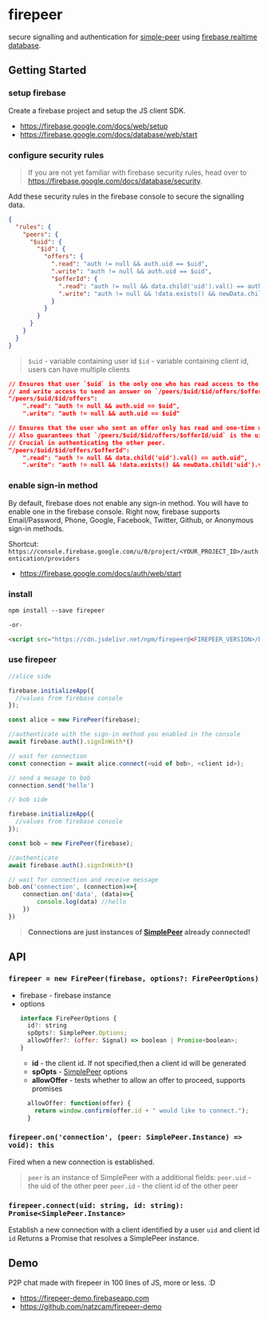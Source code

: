 # firepeer

secure signalling and authentication for [simple-peer](https://github.com/feross/simple-peer) using [firebase realtime database](https://firebase.google.com/docs/database/).

## Getting Started

### setup firebase

Create a firebase project and setup the JS client SDK.

- https://firebase.google.com/docs/web/setup
- https://firebase.google.com/docs/database/web/start

### configure security rules

> If you are not yet familiar with firebase security rules, head over to https://firebase.google.com/docs/database/security.

Add these security rules in the firebase console to secure the signalling data.

```json
{
  "rules": {
    "peers": {
      "$uid": {
        "$id": {
          "offers": {
            ".read": "auth != null && auth.uid == $uid",
            ".write": "auth != null && auth.uid == $uid",
            "$offerId": {
              ".read": "auth != null && data.child('uid').val() == auth.uid",
              ".write": "auth != null && !data.exists() && newData.child('uid').val() == auth.uid"
            }
          }
        }
      }
    }
  }
}
```

> `$uid` - variable containing user id
> `$id` - variable containing client id, users can have multiple clients

```json
// Ensures that user `$uid` is the only one who has read access to the offers received
// and write access to send an answer on `/peers/$uid/$id/offers/$offerId/answer`
"/peers/$uid/$id/offers":
    ".read": "auth != null && auth.uid == $uid",
    ".write": "auth != null && auth.uid == $uid"
```


```json
// Ensures that the user who sent an offer only has read and one-time write access to that specific offer. 
// Also guarantees that `/peers/$uid/$id/offers/$offerId/uid` is the uid of the user who sent that offer. 
// Crucial in authenticating the other peer.
"/peers/$uid/$id/offers/$offerId":
    ".read": "auth != null && data.child('uid').val() == auth.uid",
    ".write": "auth != null && !data.exists() && newData.child('uid').val() == auth.uid"
```



### enable sign-in method

By default, firebase does not enable any sign-in method. You will have to enable one in the firebase console. Right now, firebase supports Email/Password, Phone, Google, Facebook, Twitter, Github, or Anonymous sign-in methods.

Shortcut:
`https://console.firebase.google.com/u/0/project/<YOUR_PROJECT_ID>/authentication/providers`

- https://firebase.google.com/docs/auth/web/start

### install

```html
npm install --save firepeer

-or-

<script src="https://cdn.jsdelivr.net/npm/firepeer@<FIREPEER_VERSION>/build/lib/firepeer.min.js"></script>
```

### use firepeer

```javascript
//alice side

firebase.initializeApp({
  //values from firebase console
});

const alice = new FirePeer(firebase);

//authenticate with the sign-in method you enabled in the console
await firebase.auth().signInWith*()

// wait for connection
const connection = await alice.connect(<uid of bob>, <client id>);

// send a mesage to bob
connection.send('hello')
```

```javascript
// bob side

firebase.initializeApp({
  //values from firebase console
});

const bob = new FirePeer(firebase);

//authenticate
await firebase.auth().signInWith*()

// wait for connection and receive message
bob.on('connection', (connection)=>{
    connection.on('data', (data)=>{
        console.log(data) //hello
    })
})
```

> **Connections are just instances of [SimplePeer](https://github.com/feross/simple-peer#api) already connected!**

## API

### `firepeer = new FirePeer(firebase, options?: FirePeerOptions)`

- firebase - firebase instance
- options
  ```javascript
  interface FirePeerOptions {
    id?: string
    spOpts?: SimplePeer.Options;
    allowOffer?: (offer: Signal) => boolean | Promise<boolean>;
  }
  ```
  - **id** - the client id. If not specified,then a client id will be generated
  - **spOpts** - [SimplePeer](https://github.com/feross/simple-peer#api) options
  - **allowOffer** - tests whether to allow an offer to proceed, supports promises
  ```javascript
    allowOffer: function(offer) {
      return window.confirm(offer.id + " would like to connect.");
    }
  ```

### `firepeer.on('connection', (peer: SimplePeer.Instance) => void): this`

Fired when a new connection is established.

> `peer` is an instance of SimplePeer with a additional fields:
> `peer.uid` - the uid of the other peer
> `peer.id` - the client id of the other peer

### `firepeer.connect(uid: string, id: string): Promise<SimplePeer.Instance>`

Establish a new connection with a client identified by a user `uid` and client id `id`
Returns a Promise that resolves a SimplePeer instance.

## Demo

P2P chat made with firepeer in 100 lines of JS, more or less. :D

- https://firepeer-demo.firebaseapp.com
- https://github.com/natzcam/firepeer-demo

